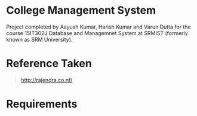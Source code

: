 # College Management System
Project completed by Aayush Kumar, Harish Kumar and Varun Dutta for the course 15IT302J Database and Managemnet System at SRMIST (formerly known as SRM University). 

# Reference Taken

>http://rajendra.co.nf/

# Requirements 
